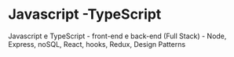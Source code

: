 # Javascript -TypeScript
 Javascript e TypeScript - front-end e back-end (Full Stack) - Node, Express, noSQL, React, hooks, Redux, Design Patterns

